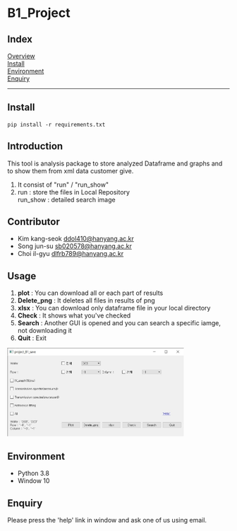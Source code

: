 # B1_Project

## Index
[Overview](#Overview)   
[Install](#Install)  
[Environment](#Environment)  
[Enquiry](#Enquiry)  

***

## Install
 ```{.python}
pip install -r requirements.txt
 ```

## Introduction
This tool is analysis package to store analyzed Dataframe and graphs and to show them from xml data customer give.  
1. It consist of "run" / "run_show"   
2. run : store the files in Local Repository  
   run_show : detailed search image  

## Contributor           
* Kim kang-seok         ddol410@hanyang.ac.kr  
* Song jun-su           sb020578@hanyang.ac.kr  
* Choi il-gyu           dlfrb789@hanyang.ac.kr   
## Usage
1. **plot** : You can download all or each part of results
2. **Delete_png** : It deletes all files in results of png
3. **xlsx** : You can download only dataframe file in your local directory
4. **Check** : It shows what you've checked
5. **Search** : Another GUI is opened and you can search a specific iamge, not downloading it
6. **Quit** : Exit
<img src="./doc/B1_4.jpg" width="400">  

## Environment
* Python 3.8
* Window 10

## Enquiry
Please press the 'help' link in window and ask one of us using email.
